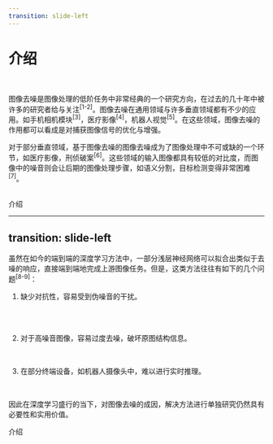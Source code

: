 ```yaml
---
transition: slide-left
---
```


# 介绍

<br>

图像去噪是图像处理的低阶任务中非常经典的一个研究方向，在过去的几十年中被许多的研究者给与关注<sup>[1-2]</sup>。图像去噪在通用领域与许多垂直领域都有不少的应用。如手机相机模块<sup>[3]</sup>，医疗影像<sup>[4]</sup>，机器人视觉<sup>[5]</sup>。在这些领域，图像去噪的作用都可以看成是对捕获图像信号的优化与增强。

<v-click>

对于部分垂直领域，基于图像去噪的图像去噪成为了图像处理中不可或缺的一个环节，如医疗影像，刑侦破案<sup>[6]</sup>。这些领域的输入图像都具有较低的对比度，而图像中的噪音则会让后期的图像处理步骤，如语义分割，目标检测变得非常困难<sup>[7]</sup>。

</v-click>
<br>


<Footnotes separator>
    <Footnote>介绍</Footnote>
</Footnotes>

---
transition: slide-left
---
虽然在如今的端到端的深度学习方法中，一部分浅层神经网络可以拟合出类似于去噪的响应，直接端到端地完成上游图像任务。但是，这类方法往往有如下的几个问题<sup>[8-9]</sup>：

<v-click>

1. 缺少对抗性，容易受到伪噪音的干扰。
<br>

</v-click>
<br>


<v-click>

2.	对于高噪音图像，容易过度去噪，破坏原图结构信息。

</v-click>
<br>

<v-click>

3.	在部分终端设备，如机器人摄像头中，难以进行实时推理。

</v-click>

<v-click>
<br>

因此在深度学习盛行的当下，对图像去噪的成因，解决方法进行单独研究仍然具有必要性和实用价值。

</v-click>

<Footnotes separator>
    <Footnote>介绍</Footnote>
</Footnotes>
